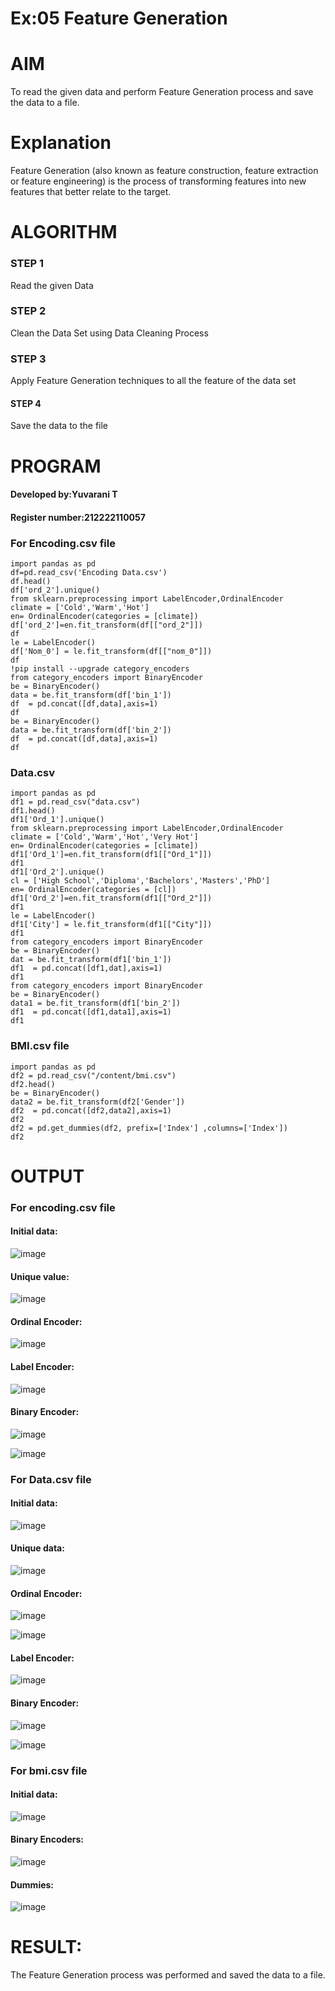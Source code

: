 # Ex:05 Feature Generation

# AIM
To read the given data and perform Feature Generation process and save the data to a file.

# Explanation
Feature Generation (also known as feature construction, feature extraction or feature engineering) is the process of transforming features into new features that better relate to the target.
# ALGORITHM
### STEP 1
Read the given Data
### STEP 2
Clean the Data Set using Data Cleaning Process
### STEP 3
Apply Feature Generation techniques to all the feature of the data set
#### STEP 4
Save the data to the file

# PROGRAM

#### Developed by:Yuvarani T
#### Register number:212222110057

### For Encoding.csv file
```
import pandas as pd
df=pd.read_csv('Encoding Data.csv')
df.head()
df['ord_2'].unique()
from sklearn.preprocessing import LabelEncoder,OrdinalEncoder
climate = ['Cold','Warm','Hot']
en= OrdinalEncoder(categories = [climate])
df['ord_2']=en.fit_transform(df[["ord_2"]])
df
le = LabelEncoder()
df['Nom_0'] = le.fit_transform(df[["nom_0"]])
df
!pip install --upgrade category_encoders
from category_encoders import BinaryEncoder
be = BinaryEncoder()
data = be.fit_transform(df['bin_1'])
df  = pd.concat([df,data],axis=1)
df
be = BinaryEncoder()
data = be.fit_transform(df['bin_2'])
df  = pd.concat([df,data],axis=1)
df
```
### Data.csv
```
import pandas as pd
df1 = pd.read_csv("data.csv")
df1.head()
df1['Ord_1'].unique()
from sklearn.preprocessing import LabelEncoder,OrdinalEncoder
climate = ['Cold','Warm','Hot','Very Hot']
en= OrdinalEncoder(categories = [climate])
df1['Ord_1']=en.fit_transform(df1[["Ord_1"]])
df1
df1['Ord_2'].unique()
cl = ['High School','Diploma','Bachelors','Masters','PhD']
en= OrdinalEncoder(categories = [cl])
df1['Ord_2']=en.fit_transform(df1[["Ord_2"]])
df1
le = LabelEncoder()
df1['City'] = le.fit_transform(df1[["City"]])
df1
from category_encoders import BinaryEncoder
be = BinaryEncoder()
dat = be.fit_transform(df1['bin_1'])
df1  = pd.concat([df1,dat],axis=1)
df1
from category_encoders import BinaryEncoder
be = BinaryEncoder()
data1 = be.fit_transform(df1['bin_2'])
df1  = pd.concat([df1,data1],axis=1)
df1
```
### BMI.csv file
```
import pandas as pd
df2 = pd.read_csv("/content/bmi.csv")
df2.head()
be = BinaryEncoder()
data2 = be.fit_transform(df2['Gender'])
df2  = pd.concat([df2,data2],axis=1)
df2
df2 = pd.get_dummies(df2, prefix=['Index'] ,columns=['Index'])
df2
```

# OUTPUT

### For encoding.csv file

#### Initial data:
![image](https://github.com/Yuvaranithulasingam/ODD2023-Datascience-Ex-05/assets/121418522/f5cec2f4-94be-40fa-b2c3-a59adfa35529)

#### Unique value:
![image](https://github.com/Yuvaranithulasingam/ODD2023-Datascience-Ex-05/assets/121418522/029ec726-bdca-45f7-a02e-ad869bd56ee4)

#### Ordinal Encoder:
![image](https://github.com/Yuvaranithulasingam/ODD2023-Datascience-Ex-05/assets/121418522/cbc90934-c85e-4e60-b062-aa17f7848e1c)

#### Label Encoder:
![image](https://github.com/Yuvaranithulasingam/ODD2023-Datascience-Ex-05/assets/121418522/be7e341c-e66a-4522-9daa-ca58e835d491)

#### Binary Encoder:
![image](https://github.com/Yuvaranithulasingam/ODD2023-Datascience-Ex-05/assets/121418522/6a474ae4-4f11-445a-97b7-a138b89096da)

![image](https://github.com/Yuvaranithulasingam/ODD2023-Datascience-Ex-05/assets/121418522/7d9da7e9-83e6-4331-a573-30e11e6e3f7b)

### For Data.csv file

#### Initial data:
![image](https://github.com/Yuvaranithulasingam/ODD2023-Datascience-Ex-05/assets/121418522/97e763d2-5d13-4557-ac74-013d5dbafc31)

#### Unique data:
![image](https://github.com/Yuvaranithulasingam/ODD2023-Datascience-Ex-05/assets/121418522/b6eeb54b-fa73-453c-8633-e6d2683e188e)

#### Ordinal Encoder:
![image](https://github.com/Yuvaranithulasingam/ODD2023-Datascience-Ex-05/assets/121418522/0347af5e-9372-4e3d-8d6c-37624bf491ad)

![image](https://github.com/Yuvaranithulasingam/ODD2023-Datascience-Ex-05/assets/121418522/b40cb7fe-2307-49fe-b5b4-c8fc0cc6a92e)

#### Label Encoder:
![image](https://github.com/Yuvaranithulasingam/ODD2023-Datascience-Ex-05/assets/121418522/1fa70e48-0138-4374-a692-f1bbb8f31296)

#### Binary Encoder:
![image](https://github.com/Yuvaranithulasingam/ODD2023-Datascience-Ex-05/assets/121418522/b1289098-ce15-417b-9fda-aa597b70ea47)

![image](https://github.com/Yuvaranithulasingam/ODD2023-Datascience-Ex-05/assets/121418522/4d218dd6-737b-461b-af77-e7f84210dd55)

### For bmi.csv file

#### Initial data:
![image](https://github.com/Yuvaranithulasingam/ODD2023-Datascience-Ex-05/assets/121418522/27089f7d-ef4b-47f9-b281-55f1851c535d)

#### Binary Encoders:
![image](https://github.com/Yuvaranithulasingam/ODD2023-Datascience-Ex-05/assets/121418522/f5908604-451a-4c35-89fb-03d480ee3126)

#### Dummies:
![image](https://github.com/Yuvaranithulasingam/ODD2023-Datascience-Ex-05/assets/121418522/aaf349a3-ae1d-4273-9652-ef413ff37f3d)

# RESULT:
The Feature Generation process was performed and saved the data to a file.
